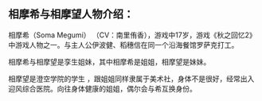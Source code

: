 ## 相摩希与相摩望人物介绍：

相摩希（Soma Megumi） （CV：南里侑香），游戏中17岁，游戏《秋之回忆2》中游戏人物之一。与主人公伊波健、稻穗信在同一个沿海餐馆罗萨克打工。

相摩希与相摩望是孪生姐妹，其中相摩希是姐姐，相摩望是妹妹。

相摩望是澄空学院的学生 ，跟姐姐同样隶属于美术社，身体不是很好，经常出入迎风综合医院。向往身体健康的姐姐，偶尔会与希互换身份。